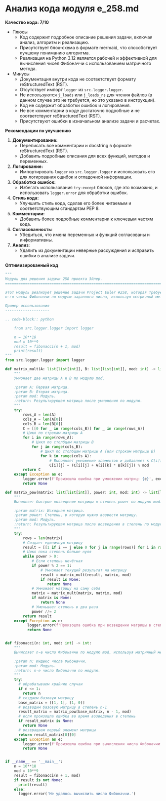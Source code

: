 # Анализ кода модуля e_258.md

**Качество кода: 7/10**
-  Плюсы
    - Код содержит подробное описание решения задачи, включая анализ, алгоритм и реализацию.
    - Присутствует блок-схема в формате mermaid, что способствует лучшему пониманию алгоритма.
    - Реализация на Python 3.12 является рабочей и эффективной для вычисления чисел Фибоначчи с использованием матричного метода.
- Минусы
    - Документация внутри кода не соответствует формату reStructuredText (RST).
    - Отсутствует импорт `logger` из `src.logger.logger`.
    - Не используются `j_loads` или `j_loads_ns` для чтения файлов (в данном случае это не требуется, но это указано в инструкции).
    - Код не содержит обработки ошибок и логирования.
    - Не все комментарии в коде достаточно подробные и не соответствуют reStructuredText (RST).
    - Присутствуют ошибки в изначальном анализе задачи и расчетах.

**Рекомендации по улучшению**
1. **Документирование:**
    - Переписать все комментарии и docstring в формате reStructuredText (RST).
    - Добавить подробные описания для всех функций, методов и переменных.
2. **Логирование:**
    - Импортировать `logger` из `src.logger.logger` и использовать его для логирования ошибок и отладочной информации.
3. **Обработка ошибок:**
    - Избегать использования `try-except` блоков, где это возможно, и использовать `logger.error` для обработки ошибок.
4. **Стиль кода:**
    - Улучшить стиль кода, сделав его более читаемым и соответствующим стандартам PEP 8.
5. **Комментарии:**
    - Добавить более подробные комментарии к ключевым частям кода.
6. **Согласованность:**
    - Убедиться, что имена переменных и функций согласованы и информативны.
7.  **Анализ**:
    - Удалить из документации неверные рассуждения и исправить ошибки в анализе задачи.

**Оптимизированный код**

```python
"""
Модуль для решения задачи 258 проекта Эйлер.
=========================================================================================

Этот модуль реализует решение задачи Project Euler #258, которая требует вычисления
n-го числа Фибоначчи по модулю заданного числа, используя матричный метод.

Пример использования
--------------------

.. code-block:: python

    from src.logger.logger import logger

    n = 10**18
    mod = 10**9
    result = fibonacci(n + 1, mod)
    print(result)
"""
from src.logger.logger import logger

def matrix_mult(A: list[list[int]], B: list[list[int]], mod: int) -> list[list[int]]:
    """
    Умножает две матрицы A и B по модулю mod.

    :param A: Первая матрица.
    :param B: Вторая матрица.
    :param mod: Модуль.
    :return: Результирующая матрица после умножения по модулю.
    """
    try:
        rows_A = len(A)
        cols_A = len(A[0])
        cols_B = len(B[0])
        C = [[0 for _ in range(cols_B)] for _ in range(rows_A)]
        # Цикл по строкам матрицы A
        for i in range(rows_A):
            # Цикл по столбцам матрицы B
            for j in range(cols_B):
                # Цикл по столбцам матрицы A (или строкам матрицы B)
                for k in range(cols_A):
                    # Выполняет умножение элементов и добавляет к C[i][j] с учетом модуля
                    C[i][j] = (C[i][j] + A[i][k] * B[k][j]) % mod
        return C
    except Exception as e:
        logger.error(f'Произошла ошибка при умножении матриц: {e}', exc_info=True)
        return None

def matrix_pow(matrix: list[list[int]], power: int, mod: int) -> list[list[int]]:
    """
    Выполняет быстрое возведение матрицы в степень power по модулю mod.

    :param matrix: Исходная матрица.
    :param power: Степень, в которую нужно возвести матрицу.
    :param mod: Модуль.
    :return: Результирующая матрица после возведения в степень по модулю.
    """
    try:
        rows = len(matrix)
        # Создает единичную матрицу
        result = [[1 if i == j else 0 for j in range(rows)] for i in range(rows)]
        # Цикл пока степень больше нуля
        while power > 0:
            # Если степень нечётная
            if power % 2 == 1:
                # Умножает текущий результат на матрицу
                result = matrix_mult(result, matrix, mod)
                if result is None:
                   return None
            # Умножает матрицу на саму себя
            matrix = matrix_mult(matrix, matrix, mod)
            if matrix is None:
                return None
            # Уменьшает степень в два раза
            power //= 2
        return result
    except Exception as e:
          logger.error(f'Произошла ошибка при возведении матрицы в степень: {e}', exc_info=True)
          return None


def fibonacci(n: int, mod: int) -> int:
    """
    Вычисляет n-е число Фибоначчи по модулю mod, используя матричный метод.

    :param n: Индекс числа Фибоначчи.
    :param mod: Модуль.
    :return: n-е число Фибоначчи по модулю.
    """
    try:
      # обрабатываем крайние случаи
      if n <= 1:
        return n
      # создаем базовую матрицу
      base_matrix = [[1, 1], [1, 0]]
      # возводим базовую матрицу в степень n-1
      result_matrix = matrix_pow(base_matrix, n - 1, mod)
      # если произошла ошибка во время возведения в степень
      if result_matrix is None:
        return None
      # возвращаем первый элемент матрицы
      return result_matrix[0][0]
    except Exception as e:
        logger.error(f'Произошла ошибка при вычислении числа Фибоначчи: {e}', exc_info=True)
        return None


if __name__ == '__main__':
    n = 10**18
    mod = 10**9
    result = fibonacci(n + 1, mod)
    if result is not None:
      print(result)
    else:
      logger.error('Не удалось вычислить число Фибоначчи.')
```